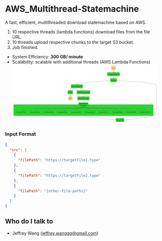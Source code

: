# AWS_Multithread-Statemachine
A fast, efficient, multithreaded download statemachine based on AWS.
1. 10 respective threads (lambda functions) download files from the file URL.
2. 10 threads upload respective chunks to the target S3 bucket.
3. Job finished.
* System Efficiency: **300 GB/ minute**
* Scalability: scalable with additional threads (AWS Lambda Functions)
![statemachine_graph.png](src/statemachine/statemachine_graph.png)
### Input Format
```json
{
  "src": [
    {
      "filePath": "https://targetFile1.type"
    },
    {
      "filePath": "https://targetFile2.type"
    },
    {
      "filePath": "{other-file-paths}"
    }
  ]
}
```
## Who do I talk to <a name = "author"></a>
- Jeffrey Wang (jeffrey.wanggg@gmail.com)

